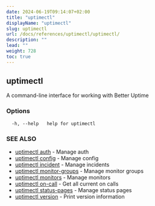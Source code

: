 ```yaml
---
date: 2024-06-19T09:14:07+02:00
title: "uptimectl"
displayName: "uptimectl"
slug: uptimectl
url: /docs/references/uptimectl/uptimectl/
description: ""
lead: ""
weight: 728
toc: true
---
```

## uptimectl

A command-line interface for working with Better Uptime

### Options

```
  -h, --help   help for uptimectl
```

### SEE ALSO

* [uptimectl auth](/docs/references/uptimectl/uptimectl_auth/)	 - Manage auth
* [uptimectl config](/docs/references/uptimectl/uptimectl_config/)	 - Manage config
* [uptimectl incident](/docs/references/uptimectl/uptimectl_incident/)	 - Manage incidents
* [uptimectl monitor-groups](/docs/references/uptimectl/uptimectl_monitor-groups/)	 - Manage monitor groups
* [uptimectl monitors](/docs/references/uptimectl/uptimectl_monitors/)	 - Manage monitors
* [uptimectl on-call](/docs/references/uptimectl/uptimectl_on-call/)	 - Get all current on calls
* [uptimectl status-pages](/docs/references/uptimectl/uptimectl_status-pages/)	 - Manage status pages
* [uptimectl version](/docs/references/uptimectl/uptimectl_version/)	 - Print version information

